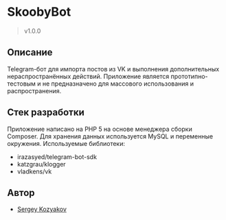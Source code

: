 SkoobyBot
=========
> v1.0.0

## Описание
Telegram-бот для импорта постов из VK и выполнения дополнительных нераспространённых действий.
Приложение является прототипно-тестовым и не предназначено для массового использования и распространения.

## Стек разработки
Приложение написано на PHP 5 на основе менеджера сборки Composer. Для хранения данных используется MySQL и переменные окружения.
Используемые библиотеки:

- irazasyed/telegram-bot-sdk
- katzgrau/klogger
- vladkens/vk

## Автор

- [Sergey Kozyakov][link-author]

[link-author]: https://github.com/sergeykozyakov